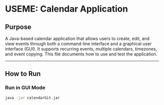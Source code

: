 # USEME: Calendar Application

## Purpose
A Java-based calendar application that allows users to create, edit, and view events through both 
a command-line interface and a graphical user interface (GUI). It supports recurring events, 
multiple calendars, timezones, and event copying. This file documents how to use and test the 
application.

---

## How to Run

### Run in GUI Mode
```bash
java -jar calendarGit.jar